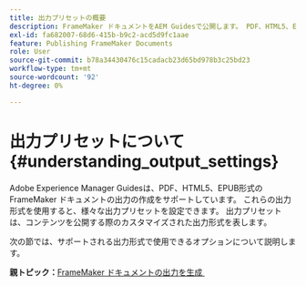 ```yaml
---
title: 出力プリセットの概要
description: FrameMaker ドキュメントをAEM Guidesで公開します。 PDF、HTML5、EPUB形式のFrameMaker ドキュメントの出力を生成する方法について説明します。
exl-id: fa682007-68d6-415b-b9c2-acd5d9fc1aae
feature: Publishing FrameMaker Documents
role: User
source-git-commit: b78a34430476c15cadacb23d65bd978b3c25bd23
workflow-type: tm+mt
source-wordcount: '92'
ht-degree: 0%

---
```


# 出力プリセットについて {#understanding_output_settings}

Adobe Experience Manager Guidesは、PDF、HTML5、EPUB形式のFrameMaker ドキュメントの出力の作成をサポートしています。 これらの出力形式を使用すると、様々な出力プリセットを設定できます。 出力プリセットは、コンテンツを公開する際のカスタマイズされた出力形式を表します。

次の節では、サポートされる出力形式で使用できるオプションについて説明します。

**親トピック：**&#x200B;[&#x200B; FrameMaker ドキュメントの出力を生成 &#x200B;](fm-output-generatation.md)
